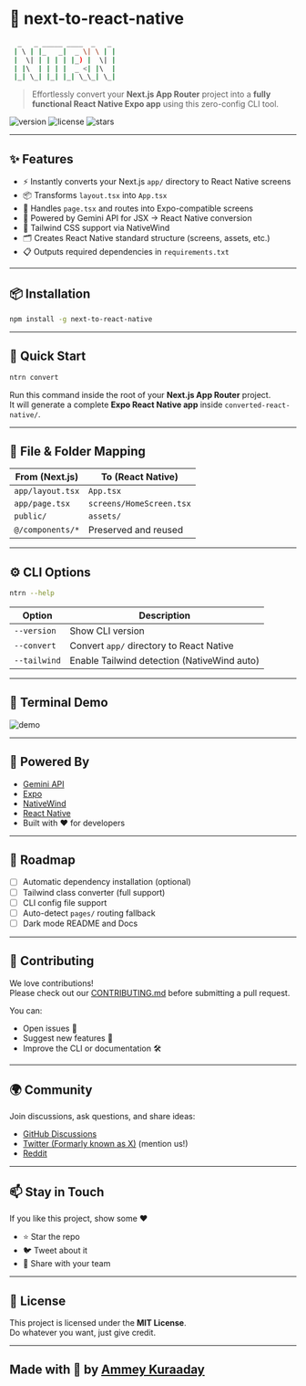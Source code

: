 # 🚀 next-to-react-native

```bash
  _   _ _____ ____  _   _ 
 | \ | |_   _|  _ \| \ | |
 |  \| | | | | |_) |  \| |
 | |\  | | | |  _ <| |\  |
 |_| \_| |_| |_| \_\_| \_|
``` 

> Effortlessly convert your **Next.js App Router** project into a **fully functional React Native Expo app** using this zero-config CLI tool.

![version](https://img.shields.io/github/package-json/v/AmeyKuradeAK/ntrn?color=blue) 
![license](https://img.shields.io/github/license/AmeyKuradeAK/ntrn)
![stars](https://img.shields.io/github/stars/AmeyKuradeAK)

---

## ✨ Features

- ⚡️ Instantly converts your Next.js `app/` directory to React Native screens
- 📦 Transforms `layout.tsx` into `App.tsx`
- 🎯 Handles `page.tsx` and routes into Expo-compatible screens
- 🧠 Powered by Gemini API for JSX → React Native conversion
- 🎨 Tailwind CSS support via NativeWind
- 🗂 Creates React Native standard structure (screens, assets, etc.)
- 📋 Outputs required dependencies in `requirements.txt`

---

## 📦 Installation

```bash
npm install -g next-to-react-native
```

---

## 🚀 Quick Start

```bash
ntrn convert
```

Run this command inside the root of your **Next.js App Router** project.  
It will generate a complete **Expo React Native app** inside `converted-react-native/`.

---

## 📂 File & Folder Mapping

| From (Next.js)        | To (React Native)           |
|-----------------------|-----------------------------|
| `app/layout.tsx`      | `App.tsx`                   |
| `app/page.tsx`        | `screens/HomeScreen.tsx`    |
| `public/`             | `assets/`                   |
| `@/components/*`      | Preserved and reused        |

---

## ⚙️ CLI Options

```bash
ntrn --help
```

| Option       | Description                                 |
|--------------|---------------------------------------------|
| `--version`  | Show CLI version                            |
| `--convert`  | Convert `app/` directory to React Native     |
| `--tailwind` | Enable Tailwind detection (NativeWind auto) |

---

## 📸 Terminal Demo

![demo](./demo.gif)

---

## 🧠 Powered By

- [Gemini API](https://ai.google.dev/)
- [Expo](https://expo.dev/)
- [NativeWind](https://www.nativewind.dev/)
- [React Native](https://reactnative.dev/)
- Built with ❤️ for developers

---

## 🧪 Roadmap

- [ ] Automatic dependency installation (optional)
- [ ] Tailwind class converter (full support)
- [ ] CLI config file support
- [ ] Auto-detect `pages/` routing fallback
- [ ] Dark mode README and Docs

---

## 🤝 Contributing

We love contributions!  
Please check out our [CONTRIBUTING.md](CONTRIBUTING.md) before submitting a pull request.

You can:
- Open issues 🐛
- Suggest new features 🌟
- Improve the CLI or documentation 🛠

---

## 🌍 Community

Join discussions, ask questions, and share ideas:

- [GitHub Discussions](https://github.com/your-org/next-to-react-native/)
- [Twitter (Formarly known as X)](https://x.com/KuradeAmey/) (mention us!)
- [Reddit](https://www.reddit.com/user/Live_Ratio_4906/)

---

## 📫 Stay in Touch

If you like this project, show some ❤️

- ⭐ Star the repo  
- 🐦 Tweet about it  
- 📢 Share with your team  

---

## 📄 License

This project is licensed under the **MIT License**.  
Do whatever you want, just give credit.

---

## Made with 💙 by [Ammey Kuraaday](https://www.github.com/AmeyKuradeAK)
                        
